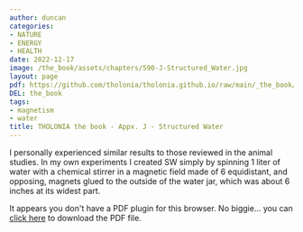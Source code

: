 ```yaml
---
author: duncan
categories:
- NATURE
- ENERGY
- HEALTH
date: 2022-12-17
image: /the_book/assets/chapters/590-J-Structured_Water.jpg
layout: page
pdf: https://github.com/tholonia/tholonia.github.io/raw/main/_the_book/assets/chapters/590-J-Structured_Water.pdf
DEL: the_book
tags:
- magnetism
- water
title: THOLONIA the book - Appx. J - Structured Water
---
```


I personally experienced similar results to those reviewed in the animal studies.  In my own experiments I created SW simply by spinning 1 liter of water with a chemical stirrer in a magnetic field made of 6 equidistant, and opposing, magnets glued to the outside of the water jar, which was about 6 inches at its widest part.  

<!--more-->

<object data='{{ page.pdf }}#zoom=100%' width='100%' height='1000' type='application/pdf'><p>It appears you don't have a PDF plugin for this browser. No biggie... you can <a href='{{ page.pdf }}'> click here</a> to download the PDF file.</p></object>
